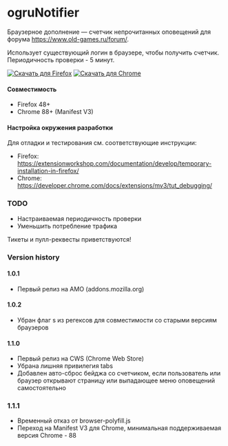 # ogruNotifier

Браузерное дополнение — счетчик непрочитанных оповещений для форума https://www.old-games.ru/forum/.

Использует существующий логин в браузере, чтобы получить счетчик. Периодичность проверки - 5 минут.

<a href="https://addons.mozilla.org/firefox/addon/ogrunotifier/" target="_blank"><img src="https://user-images.githubusercontent.com/585534/107280546-7b9b2a00-6a26-11eb-8f9f-f95932f4bfec.png" alt="Скачать для Firefox"></a> <a href="https://chrome.google.com/webstore/detail/ogrunotifier/pdiigojcibmmfcegbfckpcbphooppjfn" target="_blank"><img src="https://user-images.githubusercontent.com/585534/107280622-91a8ea80-6a26-11eb-8d07-77c548b28665.png" alt="Скачать для Chrome"></a>

#### Совместимость
- Firefox 48+
- Chrome 88+ (Manifest V3)
#### Настройка окружения разработки
Для отладки и тестирования см. соответствующие инструкции:
- Firefox: https://extensionworkshop.com/documentation/develop/temporary-installation-in-firefox/
- Chrome: https://developer.chrome.com/docs/extensions/mv3/tut_debugging/
### TODO
- Настраиваемая периодичность проверки
- Уменьшить потребление трафика

Тикеты и пулл-реквесты приветствуются!

### Version history
#### 1.0.1
- Первый релиз на AMO (addons.mozilla.org)

#### 1.0.2
- Убран флаг s из регексов для совместимости со старыми версиям браузеров

#### 1.1.0
- Первый релиз на CWS (Chrome Web Store)
- Убрана лишняя привилегия tabs
- Добавлен авто-сброс бейджа со счетчиком, если пользователь или браузер открывают страницу или выпадающее меню оповещений самостоятельно

### 1.1.1
- Временный отказ от browser-polyfill.js
- Переход на Manifest V3 для Chrome, минимальная поддерживаемая версия Chrome - 88
